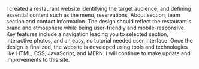 I created a restaurant website identifying the target audience, 
and defining essential content such as the menu, reservations, About section, team section and contact information. 
The design should reflect the restaurant's brand and atmosphere while being user-friendly and mobile-responsive. 
Key features include a navigation leading you to selected section, interactive photos, and an easy, no tutorial needed user interface. 
Once the design is finalized, the website is developed using tools and technologies like HTML, CSS, JavaScript, 
and MERN. 
I will continue to make update and improvements to this site.
